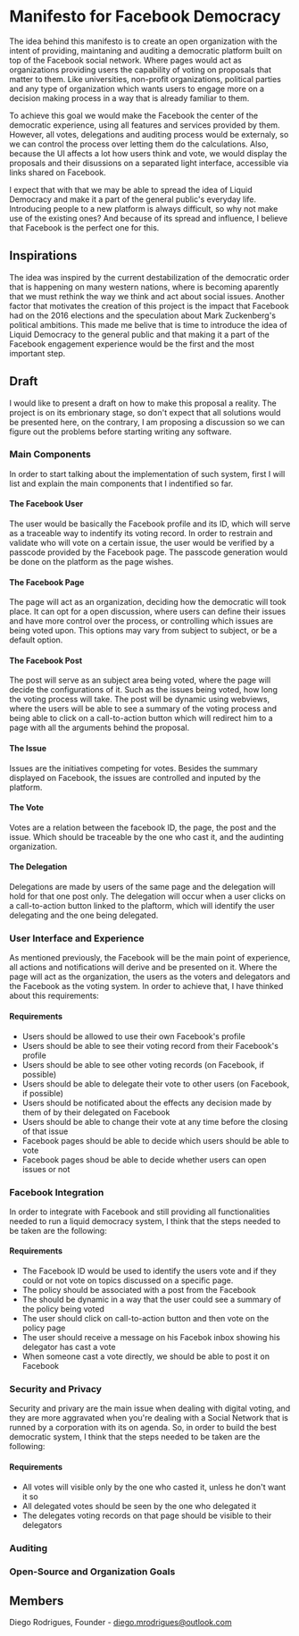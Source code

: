 # Manifesto for Facebook Democracy

The idea behind this manifesto is to create an open organization with the intent of providing, maintaning and auditing a democratic platform built on top of the Facebook social network. Where pages would act as organizations providing users the capability of voting on proposals that matter to them. Like universities, non-profit organizations, political parties and any type of organization which wants users to engage more on a decision making process in a way that is already familiar to them.

To achieve this goal we would make the Facebook the center of the democratic experience, using all features and services provided by them. However, all votes, delegations and auditing process would be externaly, so we can control the process over letting them do the calculations. Also, because the UI affects a lot how users think and vote, we would display the proposals and their disussions on a separated light interface, accessible via links shared on Facebook.

I expect that with that we may be able to spread the idea of Liquid Democracy and make it a part of the general public's everyday life. Introducing people to a new platform is always difficult, so why not make use of the existing ones? And because of its spread and influence, I believe that Facebook is the perfect one for this.

## Inspirations

The idea was inspired by the current destabilization of the democratic order that is happening on many western nations, where is becoming aparently that we must rethink the way we think and act about social issues. Another factor that motivates the creation of this project is the impact that Facebook had on the 2016 elections and the speculation about Mark Zuckenberg's political ambitions. This made me belive that is time to introduce the idea of Liquid Democracy to the general public and that making it a part of the Facebook engagement experience would be the first and the most important step.

## Draft

I would like to present a draft on how to make this proposal a reality. The project is on its embrionary stage, so don't expect that all solutions would be presented here, on the contrary, I am proposing a discussion so we can figure out the problems before starting writing any software.

### Main Components

In order to start talking about the implementation of such system, first I will list and explain the main components that I indentified so far.

#### The Facebook User

The user would be basically the Facebook profile and its ID, which will serve as a traceable way to indentify its voting record. In order to restrain and validate who will vote on a certain issue, the user would be verified by a passcode provided by the Facebook page. The passcode generation would be done on the platform as the page wishes.

#### The Facebook Page

The page will act as an organization, deciding how the democratic will took place. It can opt for a open discussion, where users can define their issues and have more control over the process, or controlling which issues are being voted upon. This options may vary from subject to subject, or be a default option.

#### The Facebook Post

The post will serve as an subject area being voted, where the page will decide the configurations of it. Such as the issues being voted, how long the voting process will take. The post will be dynamic using webviews, where the users will be able to see a summary of the voting process and being able to click on a call-to-action button which will redirect him to a page with all the arguments behind the proposal.

#### The Issue

Issues are the initiatives competing for votes. Besides the summary displayed on Facebook, the issues are controlled and inputed by the platform.

#### The Vote

Votes are a relation between the facebook ID, the page, the post and the issue. Which should be traceable by the one who cast it, and the audinting organization. 

#### The Delegation

Delegations are made by users of the same page and the delegation will hold for that one post only. The delegation will occur when a user clicks on a call-to-action button linked to the plaftorm, which will identify the user delegating and the one being delegated.

### User Interface and Experience

As mentioned previously, the Facebook will be the main point of experience, all actions and notifications will derive and be presented on it. Where the page will act as the organization, the users as the voters and delegators and the Facebook as the voting system. In order to achieve that, I have thinked about this requirements:

#### Requirements

- Users should be allowed to use their own Facebook's profile
- Users should be able to see their voting record from their Facebook's profile
- Users should be able to see other voting records (on Facebook, if possible)
- Users should be able to delegate their vote to other users (on Facebook, if possible) 
- Users should be notificated about the effects any decision made by them of by their delegated on Facebook
- Users should be able to change their vote at any time before the closing of that issue
- Facebook pages should be able to decide which users should be able to vote
- Facebook pages shoud be able to decide whether users can open issues or not

### Facebook Integration

In order to integrate with Facebook and still providing all functionalities needed to run a liquid democracy system, I think that the steps needed to be taken are the following:

#### Requirements

- The Facebook ID would be used to identify the users vote and if they could or not vote on topics discussed on a specific page.
- The policy should be associated with a post from the Facebook
- The should be dynamic in a way that the user could see a summary of the policy being voted
- The user should click on call-to-action button and then vote on the policy page
- The user should receive a message on his Facebok inbox showing his delegator has cast a vote
- When someone cast a vote directly, we should be able to post it on Facebook

### Security and Privacy

Security and privary are the main issue when dealing with digital voting, and they are more aggravated when you're dealing with a Social Network that is runned by a corporation with its on agenda. So, in order to build the best democratic system, I think that the steps needed to be taken are the following:

#### Requirements

- All votes will visible only by the one who casted it, unless he don't want it so
- All delegated votes should be seen by the one who delegated it
- The delegates voting records on that page should be visible to their delegators

### Auditing

### Open-Source and Organization Goals

## Members
Diego Rodrigues, Founder - diego.mrodrigues@outlook.com
